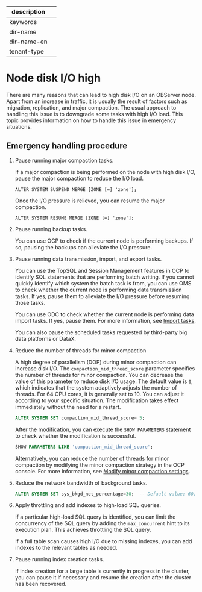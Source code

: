 |description|   |
|-----------|---|
|keywords   |   |
|dir-name   |   |
|dir-name-en|   |
|tenant-type|   |

# Node disk I/O high

There are many reasons that can lead to high disk I/O on an OBServer node. Apart from an increase in traffic, it is usually the result of factors such as migration, replication, and major compaction. The usual approach to handling this issue is to downgrade some tasks with high I/O load. This topic provides information on how to handle this issue in emergency situations.

## Emergency handling procedure

1. Pause running major compaction tasks.

   If a major compaction is being performed on the node with high disk I/O, pause the major compaction to reduce the I/O load. 

   ```unknow
   ALTER SYSTEM SUSPEND MERGE [ZONE [=] 'zone'];
   ```

   Once the I/O pressure is relieved, you can resume the major compaction.

   ```unknow
   ALTER SYSTEM RESUME MERGE [ZONE [=] 'zone'];
   ```

2. Pause running backup tasks.

   You can use OCP to check if the current node is performing backups. If so, pausing the backups can alleviate the I/O pressure.

3. Pause running data transmission, import, and export tasks.

   You can use the TopSQL and Session Management features in OCP to identify SQL statements that are performing batch writing. If you cannot quickly identify which system the batch task is from, you can use OMS to check whether the current node is performing data transmission tasks. If yes, pause them to alleviate the I/O pressure before resuming those tasks.
   <!-- For more information, see [Manage migration tasks](https://www.oceanbase.com/docs/oceanbase-migration-service/oms-1-4-2/V1.4.2/pvapnp). -->

   You can use ODC to check whether the current node is performing data import tasks. If yes, pause them. For more information, see [Import tasks](https://en.oceanbase.com/docs/community-odc-en-10000000000416946). 
   
   You can also pause the scheduled tasks requested by third-party big data platforms or DataX.

4. Reduce the number of threads for minor compaction

   A high degree of parallelism (DOP) during minor compaction can increase disk I/O. The `compaction_mid_thread_score` parameter specifies the number of threads for minor compaction. You can decrease the value of this parameter to reduce disk I/O usage. The default value is `0`, which indicates that the system adaptively adjusts the number of threads. For 64 CPU cores, it is generally set to 10. You can adjust it according to your specific situation. The modification takes effect immediately without the need for a restart.

   ```sql
   ALTER SYSTEM SET compaction_mid_thread_score= 5;
   ```

   After the modification, you can execute the `SHOW PARAMETERS` statement to check whether the modification is successful.

   ```sql
   SHOW PARAMETERS LIKE 'compaction_mid_thread_score';
   ```

   Alternatively, you can reduce the number of threads for minor compaction by modifying the minor compaction strategy in the OCP console. For more information, see [Modify minor compaction settings](../../../../700.reference/200.system-management/500.manage-data-storage/100.dump-management/500.modify-dump-configuration.md).


5. Reduce the network bandwidth of background tasks.

   ```sql
   ALTER SYSTEM SET sys_bkgd_net_percentage=30;  -- Default value: 60.
   ```

6. Apply throttling and add indexes to high-load SQL queries.

   If a particular high-load SQL query is identified, you can limit the concurrency of the SQL query by adding the `max_concurrent` hint to its execution plan. This achieves throttling the SQL query.

   If a full table scan causes high I/O due to missing indexes, you can add indexes to the relevant tables as needed.

7. Pause running index creation tasks.

   If index creation for a large table is currently in progress in the cluster, you can pause it if necessary and resume the creation after the cluster has been recovered.
